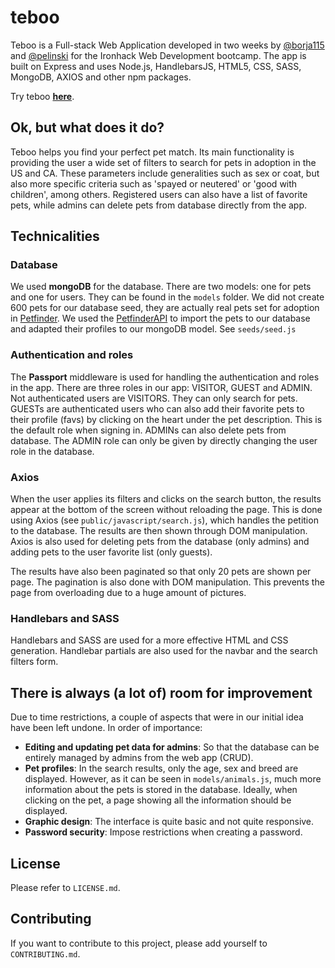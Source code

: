 # teboo
Teboo is a Full-stack Web Application developed in two weeks by [@borja115](www.github.com/borja115) and [@pelinski](www.github.com/pelinski) for the Ironhack Web Development bootcamp. The app is built on Express and uses Node.js, HandlebarsJS, HTML5, CSS, SASS, MongoDB, AXIOS and other npm packages.

Try teboo [**here**](https://tebo-pets.herokuapp.com/).

## Ok, but what does it do?
Teboo helps you find your perfect pet match. Its main functionality is providing the user a wide set of filters to search for pets in adoption in the US and CA. These parameters include generalities such as sex or coat, but also more specific criteria such as 'spayed or neutered' or 'good with children', among others. Registered users can also have a list of favorite pets, while admins can delete pets from database directly from the app.

## Technicalities 
### Database 
We used **mongoDB** for the database. There are two models: one for pets and one for users. They can be found in the `models` folder. 
We did not create 600 pets for our database seed, they are actually real pets set for adoption in [Petfinder](www.petfinder.com). We used the [PetfinderAPI](https://www.petfinder.com/developers/) to import the pets to our database and adapted their profiles to our mongoDB model. See `seeds/seed.js`

### Authentication and roles
The **Passport** middleware is used for handling the authentication and roles in the app. There are three roles in our app: VISITOR, GUEST and ADMIN. 
Not authenticated users are VISITORS. They can only search for pets. GUESTs are authenticated users who can also add their favorite pets to their profile (favs) by clicking on the heart under the pet description. This is the default role when signing in. ADMINs can also delete pets from database. The ADMIN role can only be given by directly changing the user role in the database.

### Axios 
When the user applies its filters and clicks on the search button, the results appear at the bottom of the screen without reloading the page. This is done using Axios (see `public/javascript/search.js`), which handles the petition to the database. The results are then shown through DOM manipulation. Axios is also used for deleting pets from the database (only admins) and adding pets to the user favorite list (only guests).

The results have also been paginated so that only 20 pets are shown per page. The pagination is also done with DOM manipulation. This prevents the page from overloading due to a huge amount of pictures.


### Handlebars and SASS
Handlebars and SASS are used for a more effective HTML and CSS generation. Handlebar partials are also used for the navbar and the search filters form.

## There is always (a lot of) room for improvement
Due to time restrictions, a couple of aspects that were in our initial idea have been left undone. In order of importance:
* **Editing and updating pet data for admins**: So that the database can be entirely managed by admins from the web app (CRUD). 
* **Pet profiles**: In the search results, only the age, sex and breed are displayed. However, as it can be seen in `models/animals.js`, much more information about the pets is stored in the database. Ideally, when clicking on the pet, a page showing all the information should be displayed.
* **Graphic design**: The interface is quite basic and not quite responsive.
* **Password security**: Impose restrictions when creating a password. 

## License

Please refer to `LICENSE.md`. 

## Contributing

If you want to contribute to this project, please add yourself to `CONTRIBUTING.md`.
